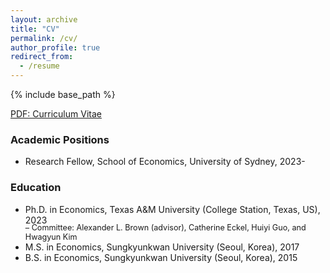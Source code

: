 ```yaml
---
layout: archive
title: "CV"
permalink: /cv/
author_profile: true
redirect_from:
  - /resume
---
```


{% include base_path %}

[PDF: Curriculum Vitae](https://hyundamje.github.io/papers/cv_je.pdf)

### Academic Positions
* Research Fellow, School of Economics, University of Sydney, 2023-
  
### Education
* Ph.D. in Economics, Texas A&M University (College Station, Texas, US), 2023   
    <span style="margin-top:-0.3em; display:block; font-size:90%;">– Committee: Alexander L. Brown (advisor), Catherine Eckel, Huiyi Guo, and Hwagyun Kim
* M.S. in Economics, Sungkyunkwan University (Seoul, Korea), 2017
* B.S. in Economics, Sungkyunkwan University (Seoul, Korea), 2015


